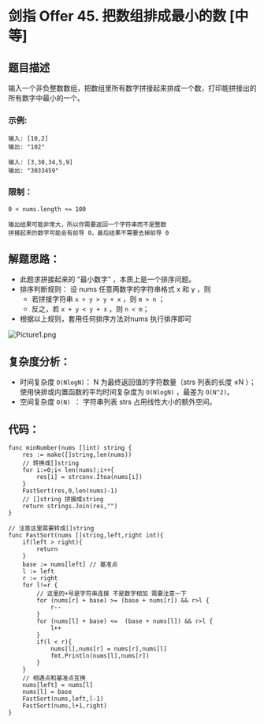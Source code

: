 # 剑指 Offer 45. 把数组排成最小的数 [中等]

## 题目描述

输入一个非负整数数组，把数组里所有数字拼接起来排成一个数，打印能拼接出的所有数字中最小的一个。

### 示例:

```
输入: [10,2]
输出: "102"

输入: [3,30,34,5,9]
输出: "3033459"
```

### 限制：

```
0 < nums.length <= 100

输出结果可能非常大，所以你需要返回一个字符串而不是整数
拼接起来的数字可能会有前导 0，最后结果不需要去掉前导 0
```

## 解题思路：

- 此题求拼接起来的 “最小数字” ，本质上是一个排序问题。
- 排序判断规则： 设 nums 任意两数字的字符串格式 x 和 y ，则
  - 若拼接字符串 `x + y > y + x` ，则 `m > n` ；
  - 反之，若 `x + y < y + x` ，则 `n < m`；
- 根据以上规则，套用任何排序方法对nums 执行排序即可

![Picture1.png](http://cdn.xiaot123.com/blog/2021-04/5f7afd0b198405c178c41e1f60a2b54037f2a931a3df6a4056bc908c902aa567-Picture1.png-blog)





## 复杂度分析：

- 时间复杂度 `O(NlogN)`： N 为最终返回值的字符数量（strs 列表的长度 ≤N ）；使用快排或内置函数的平均时间复杂度为 `O(NlogN)` ，最差为 `O(N^2)`。
- 空间复杂度 `O(N) `： 字符串列表 strs 占用线性大小的额外空间。

## 代码：

```
func minNumber(nums []int) string {
	res := make([]string,len(nums))
	// 转换成[]string
	for i:=0;i< len(nums);i++{
		res[i] = strconv.Itoa(nums[i])
	}
	FastSort(res,0,len(nums)-1)
	// []string 拼接成string
	return strings.Join(res,"")
}

// 注意这里需要转成[]string
func FastSort(nums []string,left,right int){
	if(left > right){
		return
	}
	base := nums[left] // 基准点
	l := left
	r := right
	for l!=r {
		// 这里的+号是字符串连接 不是数字相加 需要注意一下
		for (nums[r] + base) >= (base + nums[r]) && r>l {
			r--
		}
		for (nums[l] + base) <=  (base + nums[l]) && r>l {
			l++
		}
		if(l < r){
			nums[l],nums[r] = nums[r],nums[l]
			fmt.Println(nums[l],nums[r])
		}
	}
	// 相遇点和基准点互换
	nums[left] = nums[l]
	nums[l] = base
	FastSort(nums,left,l-1)
	FastSort(nums,l+1,right)
}
```


